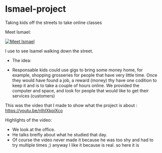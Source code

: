 # Ismael-project
Taking kids off the streets to take online classes

Meet Ismael:

[![Meet Ismael](https://i.ytimg.com/vi/7JA6RmSjH08/1.jpg?time=1502308980951)](https://youtu.be/7JA6RmSjH08)

I use to see Isamel walking down the street. 

- The idea:
* Responsable kids could use gigs to bring some money home, for example, shopping grosseries for people that have very little time.
Once they would have found a job, a reward (money) thy have one codition to keep it and is to take a couple of hours online. 
We provided the computer and space, and look for people that would like to get their services (customers)













This was the video that I made to show what the project is about : https://youtu.be/nlhIXkpiXco

Highlights of the video: 
* We look at the office.
* He talks breifly about what he studied that day. 
* Of course the video never made it because he was too shy and had to try multiple times ;) anyway I like it because is real. so here it is
